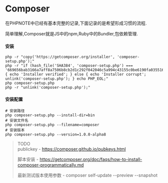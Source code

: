 # Composer

在PHPNOTE中已经有基本完整的记录,下面记录的是希望形成习惯的流程.

简单理解,Composer就是JS中的npm,Ruby中的Bundler,包依赖管理.

#### 安装

```
php -r "copy('https://getcomposer.org/installer', 'composer-setup.php');"
php -r "if (hash_file('SHA384', 'composer-setup.php') === '669656bab3166a7aff8a7506b8cb2d1c292f042046c5a994c43155c0be6190fa0355160742ab2e1c88d40d5be660b410') { echo 'Installer verified'; } else { echo 'Installer corrupt'; unlink('composer-setup.php'); } echo PHP_EOL;"
php composer-setup.php
php -r "unlink('composer-setup.php');"
```

#### 安装配置

```
# 安装路径
php composer-setup.php --install-dir=bin
# 安装文件名
php composer-setup.php --filename=composer
# 安装版本
php composer-setup.php --version=1.0.0-alpha8
```

> TODO  
> publickey - https://composer.github.io/pubkeys.html
>
> 脚本安装 - https://getcomposer.org/doc/faqs/how-to-install-composer-programmatically.md
>
> 最新测试版本使用参数 - composer self-update --preview --snapshot



